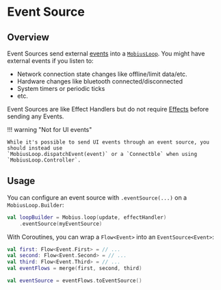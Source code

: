 # Event Source

## Overview

Event Sources send external [events](event.md) into a [`MobiusLoop`](mobius-loop.md).
You might have external events if you listen to:

- Network connection state changes like offline/limit data/etc.
- Hardware changes like bluetooth connected/disconnected
- System timers or periodic ticks
- etc.

Event Sources are like Effect Handlers but do not require [Effects](effect.md) before sending any Events.

!!! warning "Not for UI events"

    While it's possible to send UI events through an event source, you should instead use
    `MobiusLoop.dispatchEvent(event)` or a `Connectble` when using `MobiusLoop.Controller`.

## Usage

You can configure an event source with `.eventSource(...)` on a `MobiusLoop.Builder`:

```kotlin
val loopBuilder = Mobius.loop(update, effectHandler)
    .eventSource(myEventSource)
```

With Coroutines, you can wrap a `Flow<Event>` into an `EventSource<Event>`:

```kotlin
val first: Flow<Event.First> = // ...
val second: Flow<Event.Second> = // ...
val third: Flow<Event.Third> = // ...
val eventFlows = merge(first, second, third)

val eventSource = eventFlows.toEventSource()
```
